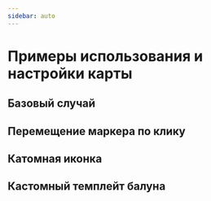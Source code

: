 ```yaml
---
sidebar: auto
---
```


# Примеры использования и настройки карты

## Базовый случай

## Перемещение маркера по клику

## Катомная иконка

## Кастомный темплейт балуна